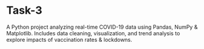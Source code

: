 # Task-3
A Python project analyzing real-time COVID-19 data using Pandas, NumPy &amp; Matplotlib. Includes data cleaning, visualization, and trend analysis to explore impacts of vaccination rates &amp; lockdowns.
